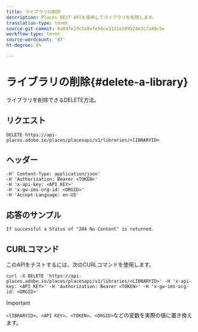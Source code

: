 ```yaml
---
title: ライブラリの削除
description: Places REST APIを使用してライブラリを削除します。
translation-type: tm+mt
source-git-commit: 8a84fe2dc5a0efe94ce3121e589524e3c7a80c5e
workflow-type: tm+mt
source-wordcount: '47'
ht-degree: 8%

---
```



# ライブラリの削除{#delete-a-library}

ライブラリを削除できるDELETE方法。

## リクエスト

```text
DELETE https://api-places.adobe.io/places/placesapi/v1/libraries/<lIBRARYID>
```

## ヘッダー

```text
-H' Content-Type: application/json'  
-H 'Authorization: Bearer <TOKEN>'  
-H 'x-api-key: <API KEY>'  
-H 'x-gw-ims-org-id: <ORGID>'  
-H 'Accept-Language: en-US'
```

## 応答のサンプル

```text
If successful a Status of "204 No Content" is returned.
```

## CURLコマンド

このAPIをテストするには、次のCURLコマンドを使用します。

```text
curl -X DELETE 'https://api-places.adobe.io/places/placesapi/v1/libraries/<LIBRARYID>' -H 'x-api-key: <API KEY>' -H 'Authorization: Bearer <TOKEN>' -H 'x-gw-ims-org-id: <ORGID>'
```

>[!IMPORTANT]
>
>`<lIBRARYID>`、`<API KEY>`、`<TOKEN>`、`<ORGID>`などの変数を実際の値に置き換えます。

